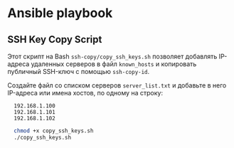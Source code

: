 # Ansible playbook

## SSH Key Copy Script
Этот скрипт на Bash `ssh-copy/copy_ssh_keys.sh` позволяет добавлять IP-адреса удаленных серверов в файл `known_hosts` и копировать публичный SSH-ключ с помощью `ssh-copy-id`.

Создайте файл со списком серверов `server_list.txt` и добавьте в него IP-адреса или имена хостов, по одному на строку:
```text
  192.168.1.100
  192.168.1.101
  192.168.1.102
```

```bash
  chmod +x copy_ssh_keys.sh
  ./copy_ssh_keys.sh
```
